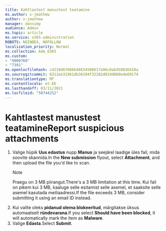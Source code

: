 ```yaml
---
title: Kahtlastest manustest teatamine
ms.author: v-jmathew
author: v-jmathew
manager: dansimp
audience: Admin
ms.topic: article
ms.service: o365-administration
ROBOTS: NOINDEX, NOFOLLOW
localization_priority: Normal
ms.collection: Adm_O365
ms.custom:
- "9000760"
- "7391"
ms.openlocfilehash: c4219d67666b46634506617a96c0ab458836410a
ms.sourcegitcommit: 6312ee31561db36104f32282d019d069ede69174
ms.translationtype: MT
ms.contentlocale: et-EE
ms.lasthandoff: 03/11/2021
ms.locfileid: "50744252"
---
```

# <a name="report-suspicious-attachments"></a><span data-ttu-id="5f873-102">Kahtlastest manustest teatamine</span><span class="sxs-lookup"><span data-stu-id="5f873-102">Report suspicious attachments</span></span>

1. <span data-ttu-id="5f873-103">Valige hüpik **Uus edastus** nupp **Manus** ja seejärel laadige üles fail, mida soovite skannida.</span><span class="sxs-lookup"><span data-stu-id="5f873-103">In the **New submission** flyout, select **Attachment**, and then upload the file you'd like to scan.</span></span>
    > [!NOTE]
    > <span data-ttu-id="5f873-104">Praegu on 3 MB piirangut.</span><span class="sxs-lookup"><span data-stu-id="5f873-104">There's a 3 MB limitation at this time.</span></span> <span data-ttu-id="5f873-105">Kui fail on pikem kui 3 MB, kaaluge selle esitamist selle asemel, et saaksite selle asemel kasutada meiliaadressi.</span><span class="sxs-lookup"><span data-stu-id="5f873-105">If the file exceeds 3 MB, consider submitting it using an email ID instead.</span></span>
2. <span data-ttu-id="5f873-106">Kui valite oleks **pidanud olema blokeeritud**, märgitakse üksus automaatselt **ründevarana**.</span><span class="sxs-lookup"><span data-stu-id="5f873-106">If you select **Should have been blocked**, it will automatically mark the item as **Malware**.</span></span>
3. <span data-ttu-id="5f873-107">Valige **Edasta**.</span><span class="sxs-lookup"><span data-stu-id="5f873-107">Select **Submit**.</span></span>
